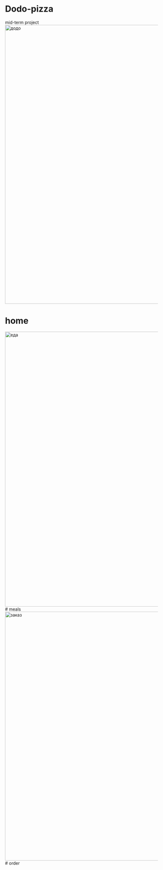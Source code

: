 # Dodo-pizza
mid-term project 
<img width="920" alt="додо" src="https://user-images.githubusercontent.com/73099449/141849913-936fac80-0a63-4432-9e2c-2560fec8c92f.PNG">
# home
<img width="907" alt="еда" src="https://user-images.githubusercontent.com/73099449/141850057-764ec159-1faa-4f7d-a272-125392127711.PNG">
# meals
<img width="821" alt="заказ" src="https://user-images.githubusercontent.com/73099449/141850139-fa9b3fdb-81ae-40a9-b711-a1d6a3bee130.PNG">
# order
